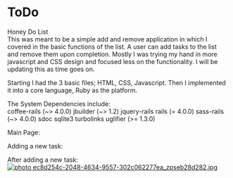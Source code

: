 ToDo
====

Honey Do List<br>
This was meant to be a simple add and remove application in which I covered in the basic 
functions of the list. A user can add tasks to the list and remove them upon
completion. Mostly I was trying my hand in more javascript and CSS design and focused less
on the functionality. I will be updating this as time goes on.

Starting I had the 3 basic files; HTML, CSS, Javascript. Then I implemented it into a core
language, Ruby as the platform.

The System Dependencies include:<br>
  coffee-rails (~> 4.0.0)
  jbuilder (~> 1.2)
  jquery-rails
  rails (= 4.0.0)
  sass-rails (~> 4.0.0)
  sdoc
  sqlite3
  turbolinks
  uglifier (>= 1.3.0)

Main Page:<br>

Adding a new task:<br>

After adding a new task:<br>
<a href="http://s20.photobucket.com/user/krystlephoto/media/Github/ec8d254c-2048-4634-9557-302c062277ea_zpseb28d282.jpg.html" target="_blank"><img src="http://i20.photobucket.com/albums/b211/krystlephoto/Github/ec8d254c-2048-4634-9557-302c062277ea_zpseb28d282.jpg" border="0" alt=" photo ec8d254c-2048-4634-9557-302c062277ea_zpseb28d282.jpg"/></a><br>

